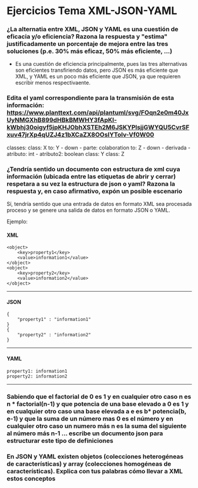 # Ejercicios Tema XML-JSON-YAML

### ¿La alternatia entre XML, JSON y YAML es una cuestión de eficacia y/o eficiencia? Razona la respuesta y "estima" justificadamente un porcentaje de mejora entre las tres soluciones (p.e. 30% más eficaz, 50% más eficiente, ...)

- Es una cuestión de eficiencia principalmente, pues las tres alternativas son eficientes transfiriendo datos, pero JSON es más eficiente que XML, y YAML es un poco más eficiente que JSON, ya que requieren escribir menos respectivaente.

### Edita el yaml correspondiente para la transmisión de esta información: https://www.planttext.com/api/plantuml/svg/FOqn2e0m40JxUyNMGXhB899dHBkBMWHY3fApKl-kWbhj30oigyf5jpKHJObhXSTEh2M6JSKYPlsjjGWYQU5CvrSFxuv47jrXp4qUZJ4z1bXCaZX8OOsIYToIv-Vf0W00

classes:
    class: X
        to: Y
        - down
        - parte: colaboration
        to: Z
        - down
        - derivada
    - atributo: int
    - atributo2: boolean
    class: Y
    class: Z

### ¿Tendría sentido un documento con estructura de xml cuya información (ubicada entre las etiquetas de abrir y cerrar) respetara a su vez la estructura de json o yaml? Razona la respuesta y, en caso afirmativo, expón un posible escenario

Sí, tendría sentido que una entrada de datos en formato XML sea procesada proceso y se genere una salida de datos en formato JSON o YAML.

Ejemplo:

#### XML

~~~~
<object>
    <key>property1</key>
    <value>information1</value>
</object>
<object>
    <key>property2</key>
    <value>information2</value>
</object>
~~~~

--------

#### JSON

~~~~
{
    "property1" : "information1"
}
{
    "property2" : "information2"
}
~~~~

--------

#### YAML

~~~~
property1: information1
property2: information2
~~~~

--------

### Sabiendo que el factorial de 0 es 1 y en cualquier otro caso n es n * factorial(n-1) y que potencia de una base elevado a 0 es 1 y en cualquier otro caso una base elevada a e es b* potencia(b, e-1) y que la suma de un número mas 0 es el número y en cualquier otro caso un numero más n es la suma del siguiente al número más n-1 ... escribe un documento json para estructurar este tipo de definiciones



### En JSON y YAML existen objetos (colecciones heterogéneas de características) y array (colecciones homogéneas de características). Explica con tus palabras cómo llevar a XML estos conceptos